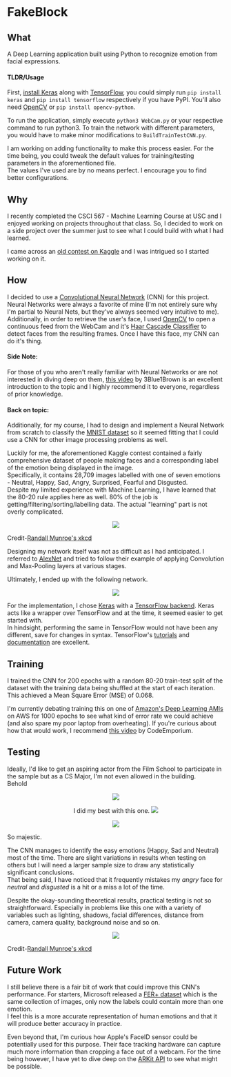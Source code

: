 # FakeBlock

## What
A Deep Learning application built using Python to recognize emotion from facial expressions.

#### TLDR/Usage
First, [install Keras](https://keras.io/#installation) along with [TensorFlow](https://www.tensorflow.org/install/install_mac), you could simply run `pip install keras` and `pip install tensorflow` respectively if you have PyPI. You'll also need [OpenCV](https://pypi.org/project/opencv-python/) or `pip install opencv-python`.  

To run the application, simply execute `python3 WebCam.py` or your respective command to run python3. To train the network with different parameters, you would have to make minor modifications to `BuildTrainTestCNN.py`.  
  
I am working on adding functionality to make this process easier. For the time being, you could tweak the default values for training/testing parameters in the aforementioned file.  
The values I've used are by no means perfect. I encourage you to find better configurations.

## Why
I recently completed the CSCI 567 - Machine Learning Course at USC and I enjoyed working on projects throughout that class. 
So, I decided to work on a side project over the summer just to see what I could build with what I had learned.

I came across an [old contest on Kaggle](https://www.kaggle.com/c/challenges-in-representation-learning-facial-expression-recognition-challenge/data) and I was intrigued so I started working on it.

## How
I decided to use a [Convolutional Neural Network](http://cs231n.github.io/convolutional-networks/) (CNN) for this project. Neural Networks were always a favorite of mine (I'm not entirely sure why I'm partial to Neural Nets, but they've always seemed very intuitive to me).  
Additionally, in order to retrieve the user's face, I used [OpenCV](https://opencv.org/) to open a continuous feed from the WebCam and it's [Haar Cascade Classifier](https://docs.opencv.org/3.3.1/d7/d8b/tutorial_py_face_detection.html) to detect faces from the resulting frames.
Once I have this face, my CNN can do it's thing.

#### Side Note:
For those of you who aren't really familiar with Neural Networks or are not interested in diving deep on them, [this video](https://www.youtube.com/watch?v=aircAruvnKk) by 3Blue1Brown is an excellent introduction to the topic and I highly recommend it to everyone, regardless of prior knowledge.

#### Back on topic:
Additionally, for my course, I had to design and implement a Neural Network from scratch to classify the [MNIST dataset](http://yann.lecun.com/exdb/mnist/) so it seemed fitting that I could use a CNN for other image processing problems as well.

Luckily for me, the aforementioned Kaggle contest contained a fairly comprehensive dataset of people making faces and a corresponding label of the emotion being displayed in the image.  
Specifically, it contains 28,709 images labelled with one of seven emotions - Neutral, Happy, Sad, Angry, Surprised, Fearful and Disgusted.   
Despite my limited experience with Machine Learning, I have learned that the 80-20 rule applies here as well. 80% of the job is getting/filtering/sorting/labelling data. The actual "learning" part is not overly complicated.


<p align="center">
  <img src ="https://imgs.xkcd.com/comics/machine_learning.png" />
</p>

Credit-[Randall Munroe's xkcd](https://xkcd.com/1425)

Designing my network itself was not as difficult as I had anticipated. I referred to [AlexNet](https://papers.nips.cc/paper/4824-imagenet-classification-with-deep-convolutional-neural-networks.pdf) and tried to follow their example of applying Convolution and Max-Pooling layers at various stages.  
  
Ultimately, I ended up with the following network.

<p align="center">
  <img src ="https://drive.google.com/uc?id=1PAP15NnHnsPqW2Il4RmZCJD09Kq4CkQY" />
</p>
  
For the implementation, I chose [Keras](https://keras.io/) with a [TensorFlow backend](https://www.tensorflow.org/guide/keras). Keras acts like a wrapper over TensorFlow and at the time, it seemed easier to get started with.  
In hindsight, performing the same in TensorFlow would not have been any different, save for changes in syntax. TensorFlow's [tutorials](https://www.tensorflow.org/tutorials/) and [documentation](https://www.tensorflow.org/api_docs/) are excellent.

## Training
I trained the CNN for 200 epochs with a random 80-20 train-test split of the dataset with the training data being shuffled at the start of each iteration. This achieved a Mean Square Error (MSE) of 0.068.  
   
I'm currently debating training this on one of [Amazon's Deep Learning AMIs](https://aws.amazon.com/machine-learning/amis/) on AWS for 1000 epochs to see what kind of error rate we could achieve (and also spare my poor laptop from overheating). If you're curious about how that would work, I recommend [this video](https://www.youtube.com/watch?v=pK-LYoRwp-k) by CodeEmporium.

## Testing
Ideally, I'd like to get an aspiring actor from the Film School to participate in the sample but as a CS Major, I'm not even allowed in the building.  
Behold

<p align="center">
  <img src ="https://drive.google.com/uc?id=1REhySf37gldV79GtQPKlxkSkvN0tUmPf" />
</p>

<p align="center">
    I did my best with this one.
  <img src ="https://drive.google.com/uc?id=1CXd7avWwiK5MsSr0Yu-4TMiM5jTjMa5v" />
</p>

<p align="center">
  <img src ="https://drive.google.com/uc?id=1Y_j_6COAvrG4HohXja0EsJodmby3ec5Q" />
</p>

So majestic.  

The CNN manages to identify the easy emotions (Happy, Sad and Neutral) most of the time. There are slight variations in results when testing on others but I will need a larger sample size to draw any statistically significant conclusions.  
That being said, I have noticed that it frequently mistakes my _angry_ face for _neutral_ and _disgusted_ is a hit or a miss a lot of the time.

Despite the okay-sounding theoretical results, practical testing is not so straightforward. Especially in problems like this one with a variety of variables such as lighting, shadows, facial differences, distance from camera, camera quality, background noise and so on.

<p align="center">
  <img src ="https://imgs.xkcd.com/comics/tasks.png" />
</p>

Credit-[Randall Munroe's xkcd](https://xkcd.com/1838/)


## Future Work
I still believe there is a fair bit of work that could improve this CNN's performance. For starters, Microsoft released a [FER+ dataset](https://github.com/Microsoft/FERPlus) which is the same collection of images, only now the labels could contain more than one emotion.  
I feel this is a more accurate representation of human emotions and that it will produce better accuracy in practice.

Even beyond that, I'm curious how Apple's FaceID sensor could be potentially used for this purpose. Their face tracking hardware can capture much more information than cropping a face out of a webcam. For the time being however, I have yet to dive deep on the [ARKit API](https://developer.apple.com/documentation/arkit/creating_face_based_ar_experiences) to see what might be possible.